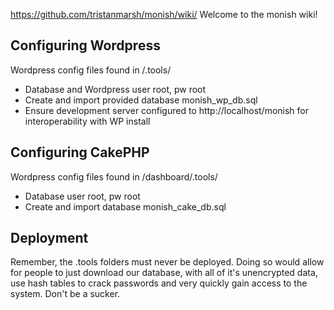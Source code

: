 <https://github.com/tristanmarsh/monish/wiki/>
Welcome to the monish wiki!  

## Configuring Wordpress
Wordpress config files found in /.tools/

* Database and Wordpress user root, pw root
* Create and import provided database monish_wp_db.sql
* Ensure development server configured to http://localhost/monish for interoperability with WP install  

## Configuring CakePHP
Wordpress config files found in /dashboard/.tools/

* Database user root, pw root
* Create and import database monish_cake_db.sql

## Deployment
Remember, the .tools folders must never be deployed. Doing so would allow for people to just download our database, with all of it's unencrypted data, use hash tables to crack passwords and very quickly gain access to the system. Don't be a sucker.